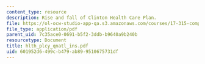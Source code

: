 ```yaml
---
content_type: resource
description: Rise and fall of Clinton Health Care Plan.
file: https://ol-ocw-studio-app-qa.s3.amazonaws.com/courses/17-315-comparative-health-policy-fall-2004/601952d6499cb479ab899510675731df_hlth_plcy_qnatl_ins.pdf
file_type: application/pdf
parent_uid: 7c35ace0-0691-b5f2-3ddb-b9640a9b240b
resourcetype: Document
title: hlth_plcy_qnatl_ins.pdf
uid: 601952d6-499c-b479-ab89-9510675731df
---
```

